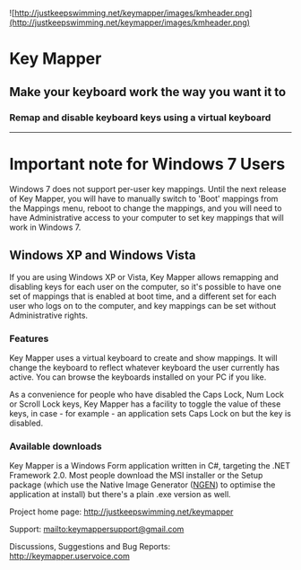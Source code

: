 ![http://justkeepswimming.net/keymapper/images/kmheader.png](http://justkeepswimming.net/keymapper/images/kmheader.png)

# Key Mapper #

## Make your keyboard work the way you want it to ##

### Remap and disable keyboard keys using a virtual keyboard ###


---


# Important note for Windows 7 Users #

Windows 7 does not support per-user key mappings. Until the next release of Key Mapper, you will have to manually switch to 'Boot' mappings from the Mappings menu, reboot to change the mappings, and you will need to have Administrative access to your computer to set key mappings that will work in Windows 7.

## Windows XP and Windows Vista ##

If you are using Windows XP or Vista, Key Mapper allows remapping and disabling keys for each user on the computer, so it's possible to have one set of mappings that is enabled at boot time, and a different set for each user who logs on to the computer, and key mappings can be set without Administrative rights.

### Features ###
Key Mapper uses a virtual keyboard to create and show mappings. It will change the keyboard to reflect whatever keyboard the user currently has active. You can browse the keyboards installed on your PC if you like.

As a convenience for people who have disabled the Caps Lock, Num Lock or Scroll Lock keys, Key Mapper has a facility to toggle the value of these keys, in case - for example - an application sets Caps Lock on but the key is disabled.

### Available downloads ###
Key Mapper is a Windows Form application written in C#, targeting the .NET Framework 2.0. Most people download the MSI installer or the Setup package (which use the Native Image Generator (<a href='http://msdn.microsoft.com/en-us/library/6t9t5wcf(VS.80).aspx'>NGEN</a>) to optimise the application at install) but there's a plain .exe version as well.

Project home page: http://justkeepswimming.net/keymapper

Support: [mailto:keymappersupport@gmail.com](mailto:keymappersupport@gmail.com)

Discussions, Suggestions and Bug Reports: http://keymapper.uservoice.com